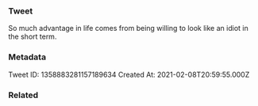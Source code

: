 ### Tweet
So much advantage in life comes from being willing to look like an idiot in the short term.

### Metadata
Tweet ID: 1358883281157189634
Created At: 2021-02-08T20:59:55.000Z

### Related

